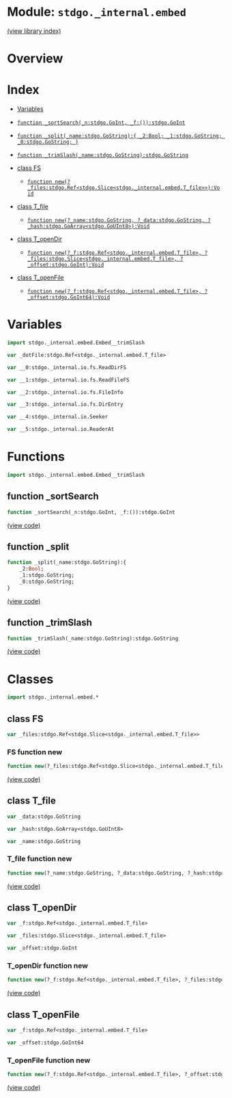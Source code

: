 # Module: `stdgo._internal.embed`

[(view library index)](../../stdgo.md)


# Overview


# Index


- [Variables](<#variables>)

- [`function _sortSearch(_n:stdgo.GoInt, _f:()):stdgo.GoInt`](<#function-_sortsearch>)

- [`function _split(_name:stdgo.GoString):{
	_2:Bool;
	_1:stdgo.GoString;
	_0:stdgo.GoString;
}`](<#function-_split>)

- [`function _trimSlash(_name:stdgo.GoString):stdgo.GoString`](<#function-_trimslash>)

- [class FS](<#class-fs>)

  - [`function new(?_files:stdgo.Ref<stdgo.Slice<stdgo._internal.embed.T_file>>):Void`](<#fs-function-new>)

- [class T\_file](<#class-t_file>)

  - [`function new(?_name:stdgo.GoString, ?_data:stdgo.GoString, ?_hash:stdgo.GoArray<stdgo.GoUInt8>):Void`](<#t_file-function-new>)

- [class T\_openDir](<#class-t_opendir>)

  - [`function new(?_f:stdgo.Ref<stdgo._internal.embed.T_file>, ?_files:stdgo.Slice<stdgo._internal.embed.T_file>, ?_offset:stdgo.GoInt):Void`](<#t_opendir-function-new>)

- [class T\_openFile](<#class-t_openfile>)

  - [`function new(?_f:stdgo.Ref<stdgo._internal.embed.T_file>, ?_offset:stdgo.GoInt64):Void`](<#t_openfile-function-new>)

# Variables


```haxe
import stdgo._internal.embed.Embed__trimSlash
```


```haxe
var _dotFile:stdgo.Ref<stdgo._internal.embed.T_file>
```


```haxe
var __0:stdgo._internal.io.fs.ReadDirFS
```


```haxe
var __1:stdgo._internal.io.fs.ReadFileFS
```


```haxe
var __2:stdgo._internal.io.fs.FileInfo
```


```haxe
var __3:stdgo._internal.io.fs.DirEntry
```


```haxe
var __4:stdgo._internal.io.Seeker
```


```haxe
var __5:stdgo._internal.io.ReaderAt
```


# Functions


```haxe
import stdgo._internal.embed.Embed__trimSlash
```


## function \_sortSearch


```haxe
function _sortSearch(_n:stdgo.GoInt, _f:()):stdgo.GoInt
```


[\(view code\)](<./Embed__trimSlash.hx#L2>)


## function \_split


```haxe
function _split(_name:stdgo.GoString):{
	_2:Bool;
	_1:stdgo.GoString;
	_0:stdgo.GoString;
}
```


[\(view code\)](<./Embed__trimSlash.hx#L2>)


## function \_trimSlash


```haxe
function _trimSlash(_name:stdgo.GoString):stdgo.GoString
```


[\(view code\)](<./Embed__trimSlash.hx#L2>)


# Classes


```haxe
import stdgo._internal.embed.*
```


## class FS


```haxe
var _files:stdgo.Ref<stdgo.Slice<stdgo._internal.embed.T_file>>
```


### FS function new


```haxe
function new(?_files:stdgo.Ref<stdgo.Slice<stdgo._internal.embed.T_file>>):Void
```


[\(view code\)](<./Embed_FS.hx#L4>)


## class T\_file


```haxe
var _data:stdgo.GoString
```


```haxe
var _hash:stdgo.GoArray<stdgo.GoUInt8>
```


```haxe
var _name:stdgo.GoString
```


### T\_file function new


```haxe
function new(?_name:stdgo.GoString, ?_data:stdgo.GoString, ?_hash:stdgo.GoArray<stdgo.GoUInt8>):Void
```


[\(view code\)](<./Embed_T_file.hx#L6>)


## class T\_openDir


```haxe
var _f:stdgo.Ref<stdgo._internal.embed.T_file>
```


```haxe
var _files:stdgo.Slice<stdgo._internal.embed.T_file>
```


```haxe
var _offset:stdgo.GoInt
```


### T\_openDir function new


```haxe
function new(?_f:stdgo.Ref<stdgo._internal.embed.T_file>, ?_files:stdgo.Slice<stdgo._internal.embed.T_file>, ?_offset:stdgo.GoInt):Void
```


[\(view code\)](<./Embed_T_openDir.hx#L6>)


## class T\_openFile


```haxe
var _f:stdgo.Ref<stdgo._internal.embed.T_file>
```


```haxe
var _offset:stdgo.GoInt64
```


### T\_openFile function new


```haxe
function new(?_f:stdgo.Ref<stdgo._internal.embed.T_file>, ?_offset:stdgo.GoInt64):Void
```


[\(view code\)](<./Embed_T_openFile.hx#L5>)


